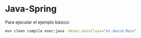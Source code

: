 # Java-Spring

Para ejecutar el ejemplo básico:

```sh
mvn clean compile exec:java -Dexec.mainClass="es.david.Main"
```
